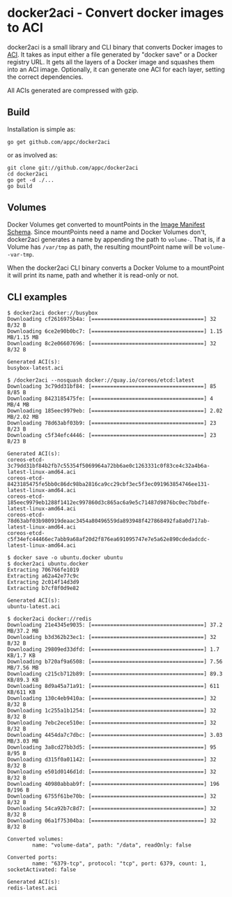 # docker2aci - Convert docker images to ACI

docker2aci is a small library and CLI binary that converts Docker images to
[ACI][aci]. It takes as input either a file generated by "docker save" or a
Docker registry URL. It gets all the layers of a Docker image and squashes them
into an ACI image. Optionally, it can generate one ACI for each layer, setting
the correct dependencies.

All ACIs generated are compressed with gzip.


## Build

Installation is simple as:

	go get github.com/appc/docker2aci

or as involved as:

	git clone git://github.com/appc/docker2aci
	cd docker2aci
	go get -d ./...
	go build

## Volumes

Docker Volumes get converted to mountPoints in the
[Image Manifest Schema][imageschema]. Since mountPoints need a name and Docker
Volumes don't, docker2aci generates a name by appending the path to `volume-`.
That is, if a Volume has `/var/tmp` as path, the resulting mountPoint name will
be `volume--var-tmp`.

When the docker2aci CLI binary converts a Docker Volume to a mountPoint it will
print its name, path and whether it is read-only or not.

## CLI examples

```
$ docker2aci docker://busybox
Downloading cf2616975b4a: [====================================] 32 B/32 B
Downloading 6ce2e90b0bc7: [====================================] 1.15 MB/1.15 MB
Downloading 8c2e06607696: [====================================] 32 B/32 B

Generated ACI(s):
busybox-latest.aci
```

```
$ /docker2aci --nosquash docker://quay.io/coreos/etcd:latest
Downloading 3c79dd31bf84: [====================================] 85 B/85 B
Downloading 8423185475fe: [====================================] 4 MB/4 MB
Downloading 185eec9979eb: [====================================] 2.02 MB/2.02 MB
Downloading 78d63abf03b9: [====================================] 23 B/23 B
Downloading c5f34efc4446: [====================================] 23 B/23 B

Generated ACI(s):
coreos-etcd-3c79dd31bf84b2fb7c55354f5069964a72bb6ae0c1263331c0f83ce4c32a4b6a-latest-linux-amd64.aci
coreos-etcd-8423185475fe5bb0c86dc98ba2816ca9cc29cbf3ec5f3ec091963854746ee131-latest-linux-amd64.aci
coreos-etcd-185eec9979eb1288f1412ec997860d3c865ac6a9e5c71487d9876bc0ec7bbdfe-latest-linux-amd64.aci
coreos-etcd-78d63abf03b980919deaac3454a80496559da893948f427868492fa8a0d717ab-latest-linux-amd64.aci
coreos-etcd-c5f34efc44466ec7abb9a68af20d2f876ea691095747e7e5a62e890cdedadcdc-latest-linux-amd64.aci
```

```
$ docker save -o ubuntu.docker ubuntu
$ docker2aci ubuntu.docker
Extracting 706766fe1019
Extracting a62a42e77c9c
Extracting 2c014f14d3d9
Extracting b7cf8f0d9e82

Generated ACI(s):
ubuntu-latest.aci
```

```
$ docker2aci docker://redis
Downloading 21e4345e9035: [====================================] 37.2 MB/37.2 MB
Downloading b3d362b23ec1: [====================================] 32 B/32 B
Downloading 29809ed33dfd: [====================================] 1.7 KB/1.7 KB
Downloading b720af9a6508: [====================================] 7.56 MB/7.56 MB
Downloading c215cb712b89: [====================================] 89.3 KB/89.3 KB
Downloading 8d9a45a71a91: [====================================] 611 KB/611 KB 
Downloading 130c4eb9410a: [====================================] 32 B/32 B
Downloading 1c255a1b1254: [====================================] 32 B/32 B
Downloading 7ebc2ece510e: [====================================] 32 B/32 B
Downloading 4454da7c7dbc: [====================================] 3.03 MB/3.03 MB
Downloading 3a8cd27bb3d5: [====================================] 95 B/95 B
Downloading d315f0a01142: [====================================] 32 B/32 B
Downloading e501d0146d1d: [====================================] 32 B/32 B
Downloading 40980abbab9f: [====================================] 196 B/196 B
Downloading 6755f61be70b: [====================================] 32 B/32 B
Downloading 54ca92b7c8d7: [====================================] 32 B/32 B
Downloading 06a1f75304ba: [====================================] 32 B/32 B

Converted volumes:
        name: "volume-data", path: "/data", readOnly: false

Converted ports:
	    name: "6379-tcp", protocol: "tcp", port: 6379, count: 1, socketActivated: false

Generated ACI(s):
redis-latest.aci
```

[aci]: https://github.com/appc/spec/blob/master/SPEC.md#app-container-image
[imageschema]: https://github.com/appc/spec/blob/master/SPEC.md#image-manifest-schema
